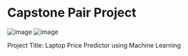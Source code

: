 # Capstone Pair Project


![image](https://github.com/user-attachments/assets/eaf90cb3-c6f5-4aca-9602-625e960fa4ca)
![image](https://github.com/user-attachments/assets/eaf90cb3-c6f5-4aca-9602-625e960fa4ca)





Project Title: Laptop Price Predictor using Machine Learning
